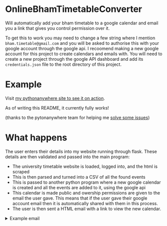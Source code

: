 # OnlineBhamTimetableConverter
Will automatically add your bham timetable to a google calendar and email you a link that gives you control permission over it.

To get this to work you may need to change a few string where I mention `bham.timetable@gmail.com` and you will be asked to authorise this with your google account through the google api. I recoomend making a new google account for this project to create calendars and emails with. You will need to create a new project through the google API dashboard and add its `credentials.json` file to the root directory of this project.


# Example
Visit [my pythonanywhere site to see it on action](https://tomhmoses.pythonanywhere.com/timetable/).

As of writing this README, it currently fully works!

(thanks to the pytonanywhere team for helping me [solve some issues](https://www.pythonanywhere.com/forums/topic/13594/))

# What happens
The user enters their details into my website running through flask. These details are then validated and passed into the main program:
- The university timetable website is loaded, logged into, and the html is scraped
- This is then parsed and turned into a CSV of all the found events
- This is passed to another python program where a new google calendar is created and all the events are added to it, using the google api
- This calendar is made public and owership permissions are given to the email the user gave. This means that if the user gave their google account email then it is automatically shared with them in this process.
- The user is then sent a HTML email with a link to view the new calendar.

<details>
<summary>Example email</summary>
![alt text](https://tinyurl.com/yaqw4tou "Example email")
</details>

